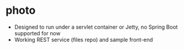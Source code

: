 # photo
- Designed to run under a servlet container or Jetty, no Spring Boot supported for now
- Working REST service (files repo) and sample front-end
